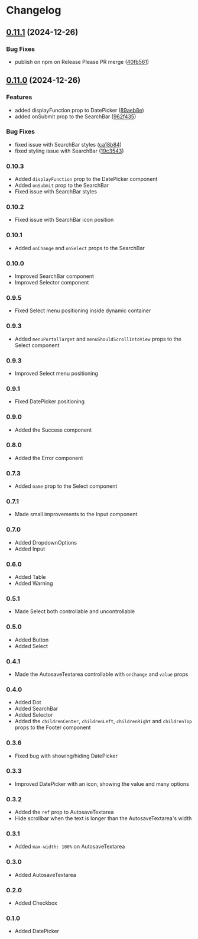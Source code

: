# Changelog

## [0.11.1](https://github.com/samdouble/fikasio-react-ui-components/compare/v0.11.0...v0.11.1) (2024-12-26)


### Bug Fixes

* publish on npm on Release Please PR merge ([40fb561](https://github.com/samdouble/fikasio-react-ui-components/commit/40fb561a81886699105c511e59136e24281e0e97))

## [0.11.0](https://github.com/samdouble/fikasio-react-ui-components/compare/0.10.2...v0.11.0) (2024-12-26)


### Features

* added displayFunction prop to DatePicker ([89aeb8e](https://github.com/samdouble/fikasio-react-ui-components/commit/89aeb8ebcfad72f643e9a7433e77dbe665a81554))
* added onSubmit prop to the SearchBar ([962f435](https://github.com/samdouble/fikasio-react-ui-components/commit/962f435e09654524bb1f0822f49cb997e1f0d9e1))


### Bug Fixes

* fixed issue with SearchBar styles ([ca18b84](https://github.com/samdouble/fikasio-react-ui-components/commit/ca18b84aad8183fe1c26eab1e6ff105253e71838))
* fixed styling issue with SearchBar ([19c3543](https://github.com/samdouble/fikasio-react-ui-components/commit/19c3543261a677bd46f8b468fb8939c52ffb6a2a))

### 0.10.3
- Added `displayFunction` prop to the DatePicker component
- Added `onSubmit` prop to the SearchBar
- Fixed issue with SearchBar styles

### 0.10.2
- Fixed issue with SearchBar icon position

### 0.10.1
- Added `onChange` and `onSelect` props to the SearchBar

### 0.10.0
- Improved SearchBar component
- Improved Selector component

### 0.9.5
- Fixed Select menu positioning inside dynamic container

### 0.9.3
- Added `menuPortalTarget` and `menuShouldScrollIntoView` props to the Select component

### 0.9.3
- Improved Select menu positioning

### 0.9.1
- Fixed DatePicker positioning

### 0.9.0
- Added the Success component

### 0.8.0
- Added the Error component

### 0.7.3
- Added `name` prop to the Select component

### 0.7.1
- Made small improvements to the Input component

### 0.7.0
- Added DropdownOptions
- Added Input

### 0.6.0
- Added Table
- Added Warning

### 0.5.1
- Made Select both controllable and uncontrollable

### 0.5.0
- Added Button
- Added Select

### 0.4.1
- Made the AutosaveTextarea controllable with `onChange` and `value` props

### 0.4.0
- Added Dot
- Added SearchBar
- Added Selector
- Added the `childrenCenter`, `childrenLeft`, `childrenRight` and `childrenTop` props to the Footer component

### 0.3.6
- Fixed bug with showing/hiding DatePicker

### 0.3.3
- Improved DatePicker with an icon, showing the value and many options

### 0.3.2
- Added the `ref` prop to AutosaveTextarea
- Hide scrollbar when the text is longer than the AutosaveTextarea's width

### 0.3.1
- Added `max-width: 100%` on AutosaveTextarea

### 0.3.0
- Added AutosaveTextarea

### 0.2.0
- Added Checkbox

### 0.1.0
- Added DatePicker
